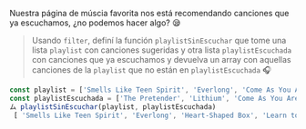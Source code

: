 Nuestra página de múscia favorita nos está recomendando canciones que ya escuchamos, ¿no podemos hacer algo? :sleepy:

> Usando `filter`, definí la función `playlistSinEscuchar` que tome una lista `playlist` con canciones sugeridas y otra lista `playlistEscuchada` con canciones que ya escuchamos y devuelva un array con aquellas canciones de la `playlist` que no están en `playlistEscuchada` :headphones:
>
```js
const playlist = ['Smells Like Teen Spirit', 'Everlong', 'Come As You Are', 'The Pretender', 'Heart-Shaped Box', 'Learn to Fly', 'Lithium'];
const playlistEscuchada = ['The Pretender', 'Lithium', 'Come As You Are']
ム playlistSinEscuchar(playlist, playlistEscuchada)
 [ 'Smells Like Teen Spirit', 'Everlong', 'Heart-Shaped Box', 'Learn to Fly' ]
```
